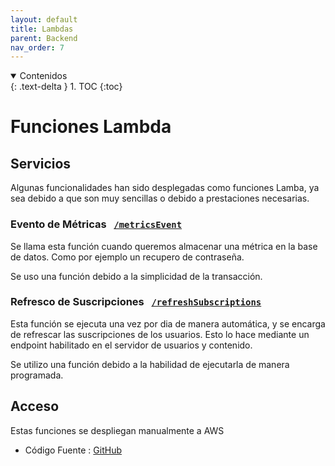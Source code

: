 ```yaml
---
layout: default
title: Lambdas
parent: Backend
nav_order: 7
---
```


<details open markdown="block">
  <summary>
	Contenidos
  </summary>
  {: .text-delta }
1. TOC
{:toc}
</details>

# Funciones Lambda

## Servicios

Algunas funcionalidades han sido desplegadas como funciones Lamba, ya sea debido a que son muy sencillas o debido a prestaciones necesarias.

### Evento de Métricas &nbsp; [`/metricsEvent`](https://github.com/taller2-grupo5-rostov-1c2022/Lambda/tree/master/metricsEvent)

Se llama esta función cuando queremos almacenar una métrica en la base de datos.
Como por ejemplo un recupero de contraseña.

Se uso una función debido a la simplicidad de la transacción.

### Refresco de Suscripciones &nbsp; [`/refreshSubscriptions`](https://github.com/taller2-grupo5-rostov-1c2022/Lambda/tree/master/refreshSubscriptions)

Esta función se ejecuta una vez por dia de manera automática, y se encarga de refrescar las suscripciones de los usuarios.
Esto lo hace mediante un endpoint habilitado en el servidor de usuarios y contenido.

Se utilizo una función debido a la habilidad de ejecutarla de manera programada.

## Acceso

Estas funciones se despliegan manualmente a AWS

- Código Fuente : [GitHub](https://github.com/taller2-grupo5-rostov-1c2022/Lambda)

